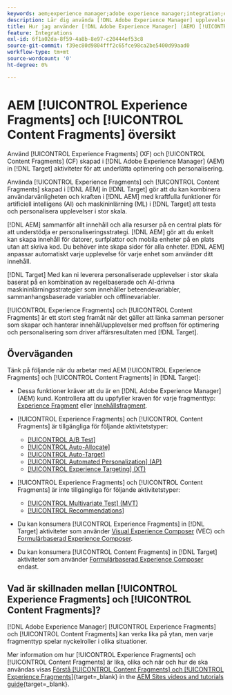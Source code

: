 ```yaml
---
keywords: aem;experience manager;adobe experience manager;integration;experience fragments;content fragments
description: Lär dig använda [!DNL Adobe Experience Manager] upplevelse och innehållsfragment i [!DNL Adobe Target] verksamhet.
title: Hur jag använder [!DNL Adobe Experience Manager] (AEM) [!UICONTROL Experience Fragments] och [!UICONTROL Content Fragments]?
feature: Integrations
exl-id: 6f1a02da-8f59-4a8b-8e97-c20444ef53c8
source-git-commit: f39ec80d9804fff2c65fce98ca2be5400d99aad0
workflow-type: tm+mt
source-wordcount: '0'
ht-degree: 0%

---
```


# AEM [!UICONTROL Experience Fragments] och [!UICONTROL Content Fragments] översikt

Använd [!UICONTROL Experience Fragments] (XF) och [!UICONTROL Content Fragments] (CF) skapad i [!DNL Adobe Experience Manager] (AEM) in [!DNL Target] aktiviteter för att underlätta optimering och personalisering.

Använda [!UICONTROL Experience Fragments] och [!UICONTROL Content Fragments] skapad i [!DNL AEM] in [!DNL Target] gör att du kan kombinera användarvänligheten och kraften i [!DNL AEM] med kraftfulla funktioner för artificiell intelligens (AI) och maskininlärning (ML) i [!DNL Target] att testa och personalisera upplevelser i stor skala.

[!DNL AEM] sammanför allt innehåll och alla resurser på en central plats för att understödja er personaliseringsstrategi. [!DNL AEM] gör att du enkelt kan skapa innehåll för datorer, surfplattor och mobila enheter på en plats utan att skriva kod. Du behöver inte skapa sidor för alla enheter. [!DNL AEM] anpassar automatiskt varje upplevelse för varje enhet som använder ditt innehåll.

[!DNL Target] Med kan ni leverera personaliserade upplevelser i stor skala baserat på en kombination av regelbaserade och AI-drivna maskininlärningsstrategier som innehåller beteendevariabler, sammanhangsbaserade variabler och offlinevariabler.

[!UICONTROL Experience Fragments] och [!UICONTROL Content Fragments] är ett stort steg framåt när det gäller att länka samman personer som skapar och hanterar innehåll/upplevelser med proffsen för optimering och personalisering som driver affärsresultaten med [!DNL Target].

## Överväganden

Tänk på följande när du arbetar med AEM [!UICONTROL Experience Fragments] och [!UICONTROL Content Fragments] in [!DNL Target]:
* Dessa funktioner kräver att du är en [!DNL Adobe Experience Manager] (AEM) kund. Kontrollera att du uppfyller kraven för varje fragmenttyp: [Experience Fragment](/help/main/c-integrating-target-with-mac/aem/experience-fragments-aem.md#requirements) eller [Innehållsfragment](/help/main/c-integrating-target-with-mac/aem/content-fragments-aem.md#requirements).
* [!UICONTROL Experience Fragments] och [!UICONTROL Content Fragments] är tillgängliga för följande aktivitetstyper:

   * [[!UICONTROL A/B Test]](/help/main/c-activities/t-test-ab/test-ab.md)
   * [[!UICONTROL Auto-Allocate]](/help/main/c-activities/automated-traffic-allocation/automated-traffic-allocation.md)
   * [[!UICONTROL Auto-Target]](/help/main/c-activities/auto-target/auto-target-to-optimize.md)
   * [[!UICONTROL Automated Personalization] (AP)](/help/main/c-activities/t-automated-personalization/automated-personalization.md)
   * [[!UICONTROL Experience Targeting] (XT)](/help/main/c-activities/t-experience-target/experience-target.md)

* [!UICONTROL Experience Fragments] och [!UICONTROL Content Fragments] är inte tillgängliga för följande aktivitetstyper:

   * [[!UICONTROL Multivariate Test] (MVT)](/help/main/c-activities/c-multivariate-testing/multivariate-testing.md)
   * [[!UICONTROL Recommendations]](/help/main/c-recommendations/recommendations.md)

* Du kan konsumera [!UICONTROL Experience Fragments] in [!DNL Target] aktiviteter som använder [Visual Experience Composer](/help/main/c-experiences/c-visual-experience-composer/visual-experience-composer.md) (VEC) och [Formulärbaserad Experience Composer](/help/main/c-experiences/form-experience-composer.md).
* Du kan konsumera [!UICONTROL Content Fragments] in [!DNL Target] aktiviteter som använder [Formulärbaserad Experience Composer](/help/main/c-experiences/form-experience-composer.md) endast.

## Vad är skillnaden mellan [!UICONTROL Experience Fragments] och [!UICONTROL Content Fragments]?

[!DNL Adobe Experience Manager] [!UICONTROL Experience Fragments] och [!UICONTROL Content Fragments] kan verka lika på ytan, men varje fragmenttyp spelar nyckelroller i olika situationer.

Mer information om hur [!UICONTROL Experience Fragments] och [!UICONTROL Content Fragments] är lika, olika och när och hur de ska användas visas [Förstå [!UICONTROL Content Fragments] och [!UICONTROL Experience Fragments]](https://experienceleague.adobe.com/docs/experience-manager-learn/sites/content-fragments/understand-content-fragments-and-experience-fragments.html){target=_blank} in the [AEM Sites videos and tutorials guide](https://experienceleague.adobe.com/docs/experience-manager-learn/sites/overview.html){target=_blank}.
